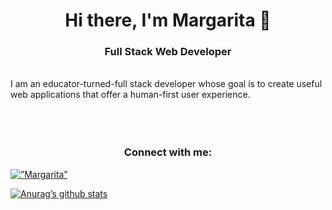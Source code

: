 <h1 align="center">Hi there, I'm Margarita 👋</h1>
<h3 align="center">Full Stack Web Developer</h3>
<br />
I am an educator-turned-full stack developer whose goal is to create useful web applications that offer a human-first user experience.
<br />
<br />
<br />
<br />
<h3 align="center">Connect with me:</h3>
<a href=”https://www.linkedin.com/in/margarita-marmaridou/"><img align=”left” src=”https://raw.githubusercontent.com/mamarmar/mamarmar/main/icons/linkedin.png" alt=”Margarita” width=”21px”/></a>
<p align=”center”>

[![Anurag’s github stats](https://github-readme-stats.vercel.app/api?username=mamarmar)](https://github.com/mamarmar)
  </p>


<!--
**mamarmar/mamarmar** is a ✨ _special_ ✨ repository because its `README.md` (this file) appears on your GitHub profile.

Here are some ideas to get you started:

- 🔭 I’m currently working on ...
- 🌱 I’m currently learning ...
- 👯 I’m looking to collaborate on ...
- 🤔 I’m looking for help with ...
- 💬 Ask me about ...
- 📫 How to reach me: ...
- 😄 Pronouns: ...
- ⚡ Fun fact: ...
-->
